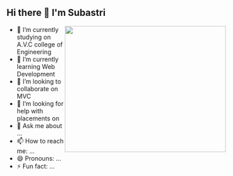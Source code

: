 ## Hi there 👋  I'm Subastri
<img align="right" width="370" height="290" src="https://pin.it/2U6ERSPvf">

- 🔭 I’m currently studying on A.V.C college of Engineering
- 🌱 I’m currently learning Web Development
- 👯 I’m looking to collaborate on MVC
- 🤔 I’m looking for help with placements on
- 💬 Ask me about ...
- 📫 How to reach me: ...
- 😄 Pronouns: ...
- ⚡ Fun fact: ...

